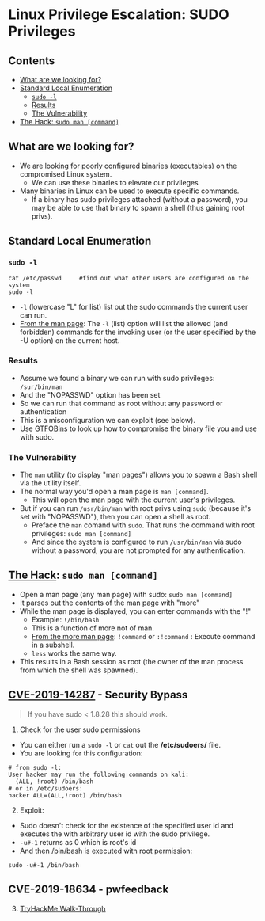 # Linux Privilege Escalation: SUDO Privileges

## Contents
- [What are we looking for?](#what-are-we-looking-for)
- [Standard Local Enumeration](#standard-local-enumeration)
  - [`sudo -l`](#sudo--l)
  - [Results](#results)
  - [The Vulnerability](#the-vulnerability)
- [The Hack: `sudo man [command]`](#the-hack-sudo-man-command)

## What are we looking for?
- We are looking for poorly configured binaries (executables) on the compromised Linux system.
  - We can use these binaries to elevate our privileges
- Many binaries in Linux can be used to execute specific commands.
  - If a binary has sudo privileges attached (without a password), you may be able to use that binary to spawn a shell (thus gaining root privs). 

## Standard Local Enumeration

### `sudo -l`
```
cat /etc/passwd     #find out what other users are configured on the system
sudo -l
```
-  `-l` (lowercase "L" for list) list out the sudo commands the current user can run.
-  [From the man page](https://linux.die.net/man/8/sudo): The `-l` (list) option will list the allowed (and forbidden) commands for the invoking user (or the user specified by the -U option) on the current host.

### Results
- Assume we found a binary we can run with sudo privileges: `/sur/bin/man`
- And the "NOPASSWD" option has been set
- So we can run that command as root without any password or authentication
- This is a misconfiguration we can exploit (see below).
- Use [GTFOBins](https://gtfobins.github.io/) to look up how to compromise the binary file you and use with sudo.

### The Vulnerability
- The `man` utility (to display "man pages") allows you to spawn a Bash shell via the utility itself.
- The normal way you'd open a man page is `man [command]`.
  - This will open the man page with the current user's privileges.
- But if you can run `/usr/bin/man` with root privs using `sudo` (because it's set with "NOPASSWD"), then you can open a shell as root.
  - Preface the `man` comand with `sudo`. That runs the command with root privileges: `sudo man [command]`
  - And since the system is configured to run `/usr/bin/man` via sudo without a password, you are not prompted for any authentication. 

## [The Hack](https://gtfobins.github.io/gtfobins/man/#sudo): `sudo man [command]`
- Open a man page (any man page) with sudo: `sudo man [command]` 
- It parses out the contents of the man page with "more"
- While the man page is displayed, you can enter commands with the "!"
  - Example:  `!/bin/bash`
  - This is a function of more not of man.
  - [From the more man page](https://man7.org/linux/man-pages/man1/more.1.html): `!command` or `:!command` : Execute command in a subshell.
  - `less` works the same way.
- This results in a Bash session as root (the owner of the man process from which the shell was spawned).

## [CVE-2019-14287](https://www.exploit-db.com/exploits/47502) - Security Bypass
> If you have sudo < 1.8.28 this should work.

1. Check for the user sudo permissions
- You can either run a `sudo -l` or `cat` out the **/etc/sudoers/** file.
- You are looking for this configuration: 
```
# from sudo -l: 
User hacker may run the following commands on kali:
  (ALL, !root) /bin/bash
# or in /etc/sudoers:
hacker ALL=(ALL,!root) /bin/bash
```

2. Exploit: 
- Sudo doesn't check for the existence of the specified user id and executes the with arbitrary user id with the sudo privilege.
- `-u#-1` returns as 0 which is root's id
- And then /bin/bash is executed with root permission:
```
sudo -u#-1 /bin/bash
```

## CVE-2019-18634 - pwfeedback

3. [TryHackMe Walk-Through](https://tryhackme.com/r/room/sudovulnsbypass)
